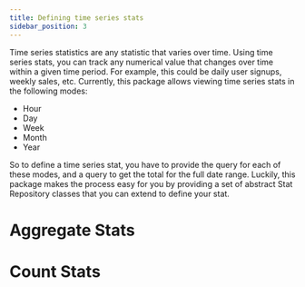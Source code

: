 ```yaml
---
title: Defining time series stats
sidebar_position: 3
---
```


Time series statistics are any statistic that varies over time. Using time series stats, you can track any numerical value that changes over time within a given time period. For example, this could be daily user signups, weekly sales, etc. Currently, this package allows viewing time series stats in the following modes:

- Hour
- Day
- Week 
- Month
- Year

So to define a time series stat, you have to provide the query for each of these modes, and a query to get the total for the full date range.
Luckily, this package makes the process easy for you by providing a set of abstract Stat Repository classes that you can extend to define your stat.

# Aggregate Stats



# Count Stats



